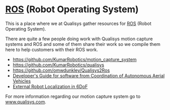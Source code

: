 # [ROS](www.ros.org) (Robot Operating System)

This is a place where we at Qualisys gather resources for [ROS](www.ros.org) (Robot Operating System).

There are quite a few people doing work with Qualisys motion capture systems and ROS and some of them share their work so we compile them here to help customers with their ROS work.

* https://github.com/KumarRobotics/motion_capture_system
* https://github.com/KumarRobotics/qualisys
* https://github.com/omwdunkley/Qualisys2Ros
* [Developer's Guide for software from Coordination of Autonomous Aerial Vehicles](https://github.com/qualisys/ROS/blob/master/Developer's%20Guide%20for%20software%20from%20Coordination%20of%20Autonomous%20Aerial%20Vehicles.pdf)
* [External Robot Localization in 6DoF](https://github.com/qualisys/ROS/blob/master/External%20Robot%20Localization%20in%206DoF.pdf)


For more information regarding our motion capture system go to www.qualisys.com.
